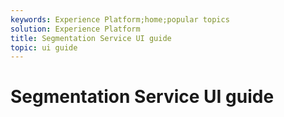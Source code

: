 ```yaml
---
keywords: Experience Platform;home;popular topics
solution: Experience Platform
title: Segmentation Service UI guide
topic: ui guide
---
```


# Segmentation Service UI guide